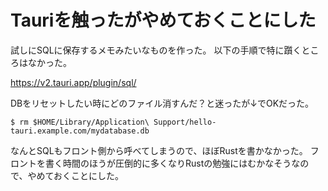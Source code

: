 # Tauriを触ったがやめておくことにした

試しにSQLに保存するメモみたいなものを作った。
以下の手順で特に躓くところはなかった。

https://v2.tauri.app/plugin/sql/

DBをリセットしたい時にどのファイル消すんだ？と迷ったが↓でOKだった。

```
$ rm $HOME/Library/Application\ Support/hello-tauri.example.com/mydatabase.db
```

なんとSQLもフロント側から呼べてしまうので、ほぼRustを書かなかった。
フロントを書く時間のほうが圧倒的に多くなりRustの勉強にはむかなそうなので、やめておくことにした。
